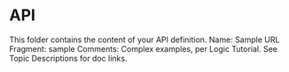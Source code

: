 # API
This folder contains the content of your API definition.
Name: Sample
URL Fragment: sample
Comments: Complex examples, per Logic Tutorial.  See Topic Descriptions for doc links.
